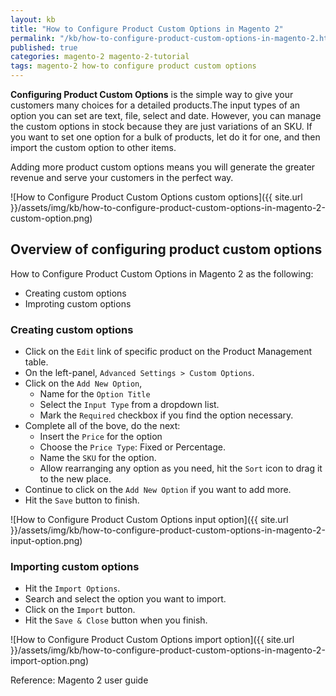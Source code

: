 ```yaml
---
layout: kb
title: "How to Configure Product Custom Options in Magento 2"
permalink: "/kb/how-to-configure-product-custom-options-in-magento-2.html"
published: true
categories: magento-2 magento-2-tutorial
tags: magento-2 how-to configure product custom options
---
```


**Configuring Product Custom Options** is the simple way to give your customers many choices for a detailed products.The input types of an option you can set are text, file, select and date. However, you can manage the custom options in stock because they are just variations of an SKU. If you want to set one option for a bulk of products, let do it for one, and then import the custom option to other items.

Adding more product custom options means you will generate the greater revenue and serve your customers in the perfect way.

![How to Configure Product Custom Options custom options]({{ site.url }}/assets/img/kb/how-to-configure-product-custom-options-in-magento-2-custom-option.png)

## Overview of configuring product custom options

How to Configure Product Custom Options in Magento 2 as the following:

* Creating custom options
* Improting custom options

### Creating custom options
* Click on the `Edit` link of specific product on the Product Management table.
* On the left-panel, `Advanced Settings > Custom Options`.
* Click on the `Add New Option`,
  * Name for the `Option Title`
  * Select the `Input Type` from a dropdown list.
  * Mark the `Required` checkbox if you find the option necessary. 
* Complete all of the bove, do the next:
  * Insert the `Price` for the option
  * Choose the `Price Type`: Fixed or Percentage.
  * Name the `SKU` for the option.
  * Allow rearranging any option as you need, hit the `Sort` icon to drag it to the new place.
* Continue to click on the `Add New Option` if you want to add more.
* Hit the `Save` button to finish.

![How to Configure Product Custom Options input option]({{ site.url }}/assets/img/kb/how-to-configure-product-custom-options-in-magento-2-input-option.png)

### Importing custom options
* Hit the `Import Options`.
* Search and select the option you want to import.
* Click on the `Import` button.
* Hit the `Save & Close` button when you finish.

![How to Configure Product Custom Options import option]({{ site.url }}/assets/img/kb/how-to-configure-product-custom-options-in-magento-2-import-option.png)

Reference: Magento 2 user guide